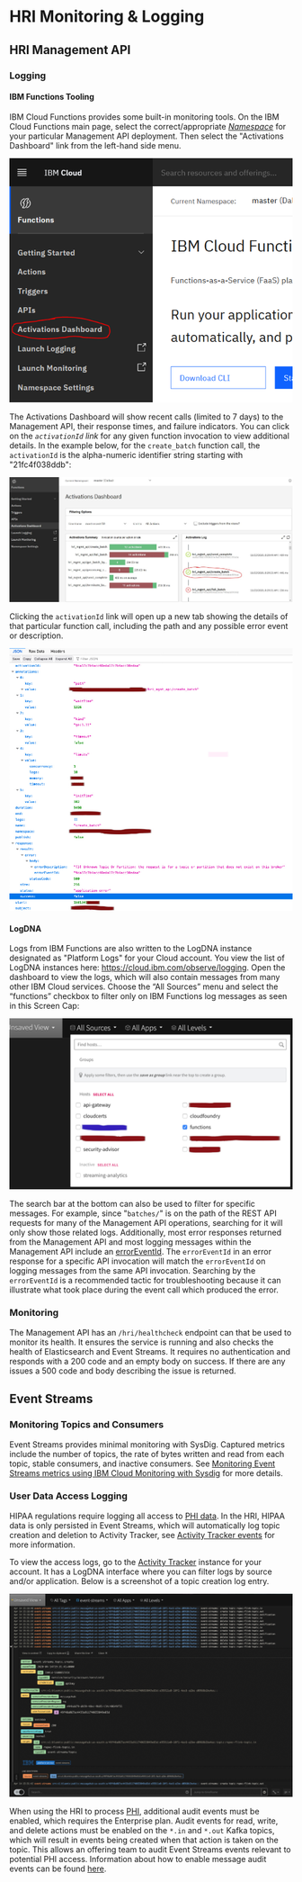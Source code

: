 # HRI Monitoring & Logging

## HRI Management API

### Logging

#### IBM Functions Tooling
IBM Cloud Functions provides some built-in monitoring tools. On the IBM Cloud Functions main page, select the correct/appropriate [_Namespace_](https://cloud.ibm.com/docs/openwhisk?topic=openwhisk-namespaces) for your particular Management API deployment. Then select the "Activations Dashboard" link from the left-hand side menu.

![ibm-functions-nav-menu](images/ibm_functions_nav_menu_activations.png)

The Activations Dashboard will show recent calls (limited to 7 days) to the Management API, their response times, and failure indicators. You can click on the _`activationId` link_ for any given function invocation to view additional details. In the example below, for the `create_batch` function call, the `activationId` is the alpha-numeric identifier string starting with "21fc4f038ddb":

![functions-monitor-page](images/functions_activations_dashboard_page.jpg)

Clicking the `activationId` link will open up a new tab showing the details of that particular function call, including the path and any possible error event or description.

![fx-activity-detail](images/fx_activity_detail.jpg)

#### LogDNA
Logs from IBM Functions are also written to the LogDNA instance designated as "Platform Logs" for your Cloud account. You view the list of LogDNA instances here: https://cloud.ibm.com/observe/logging. Open the dashboard to view the logs, which will also contain messages from many other IBM Cloud services. Choose the “All Sources” menu and select the “functions” checkbox to filter only on IBM Functions log messages as seen in this Screen Cap:

![filtering-by-functions](images/filter_by_functions.jpg)

The search bar at the bottom can also be used to filter for specific messages. For example, since "`batches/`" is on the path of the REST API requests for many of the Management API operations, searching for it will only show those related logs. Additionally, most error responses returned from the Management API and most logging messages within the Management API include an [errorEventId](https://github.com/Alvearie/hri-api-spec/blob/support-1.x/management-api/management.yml). The `errorEventId` in an error response for a specific API invocation will match the `errorEventId` on logging messages from the same API invocation. Searching by the `errorEventId` is a recommended tactic for troubleshooting because it can illustrate what took place during the event call which produced the error.

### Monitoring
The Management API has an `/hri/healthcheck` endpoint can that be used to monitor its health. It ensures the service is running and also checks the health of Elasticsearch and Event Streams. It requires no authentication and responds with a 200 code and an empty body on success. If there are any issues a 500 code and body describing the issue is returned.

## Event Streams

### Monitoring Topics and Consumers
Event Streams provides minimal monitoring with SysDig. Captured metrics include the number of topics, the rate of bytes written and read from each topic, stable consumers, and inactive consumers. See [Monitoring Event Streams metrics using IBM Cloud Monitoring with Sysdig](https://cloud.ibm.com/docs/EventStreams?topic=EventStreams-metrics) for more details.

### User Data Access Logging
HIPAA regulations require logging all access to [PHI data](glossary.md#phi). In the HRI, HIPAA data is only persisted in Event Streams, which will automatically log topic creation and deletion to Activity Tracker, see [Activity Tracker events](https://cloud.ibm.com/docs/services/EventStreams?topic=eventstreams-at_events) for more information.

To view the access logs, go to the [Activity Tracker](https://cloud.ibm.com/observe/activitytracker) instance for your account. It has a LogDNA interface where you can filter logs by source and/or application. Below is a screenshot of a topic creation log entry.

![fx-activity-detail](images/activity_tracker_event_streams.png)

When using the HRI to process [PHI](glossary.md#phi), additional audit events must be enabled, which requires the Enterprise plan. Audit events for read, write, and delete actions must be enabled on the `*.in` and `*.out` Kafka topics, which will result in events being created when that action is taken on the topic. This allows an offering team to audit Event Streams events relevant to potential PHI access. Information about how to enable message audit events can be found [here](https://cloud.ibm.com/docs/EventStreams?topic=EventStreams-at_events#enable-message-events).
